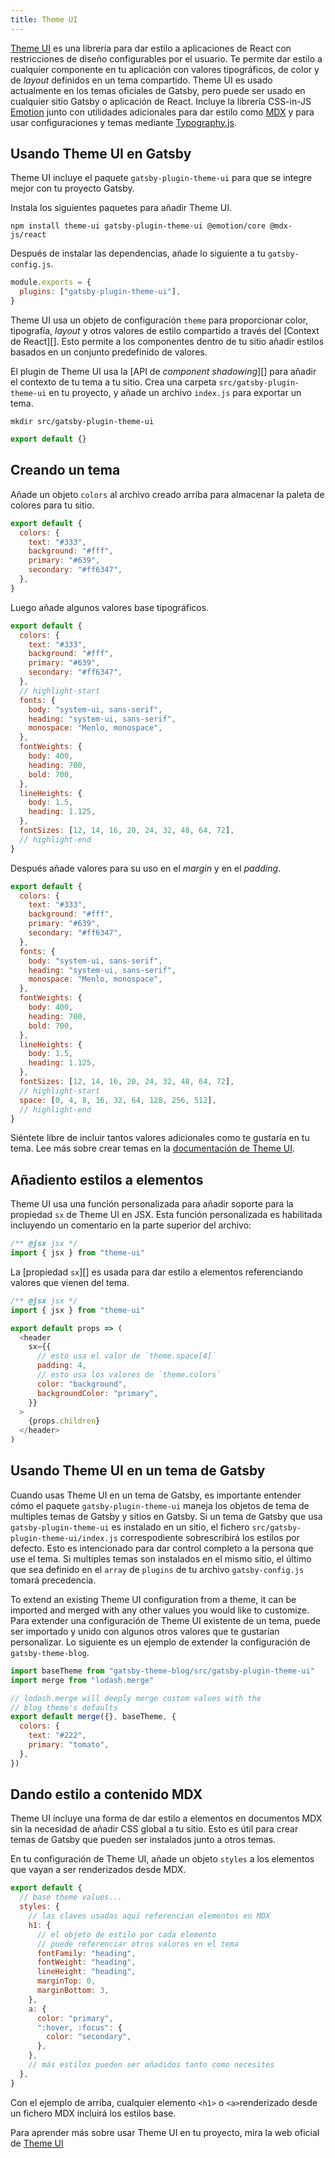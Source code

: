 ```yaml
---
title: Theme UI
---
```


[Theme UI][] es una librería para dar estilo a aplicaciones de React con restricciones de diseño configurables por el usuario.
Te permite dar estilo a cualquier componente en tu aplicación con valores tipográficos, de color y de _layout_ definidos en un tema compartido.
Theme UI es usado actualmente en los temas oficiales de Gatsby, pero puede ser usado en cualquier sitio Gatsby o aplicación de React.
Incluye la librería CSS-in-JS [Emotion][] junto con utilidades adicionales para dar estilo como [MDX][] y para usar configuraciones y temas mediante [Typography.js][].

## Usando Theme UI en Gatsby

Theme UI incluye el paquete `gatsby-plugin-theme-ui` para que se integre mejor con tu proyecto Gatsby.

Instala los siguientes paquetes para añadir Theme UI.

```shell
npm install theme-ui gatsby-plugin-theme-ui @emotion/core @mdx-js/react
```

Después de instalar las dependencias, añade lo siguiente a tu `gatsby-config.js`.

```js:title=gatsby-config.js
module.exports = {
  plugins: ["gatsby-plugin-theme-ui"],
}
```

Theme UI usa un objeto de configuración `theme` para proporcionar color, tipografía, _layout_ y otros valores de estilo compartido a través del [Context de React][].
Esto permite a los componentes dentro de tu sitio añadir estilos basados en un conjunto predefinido de valores.

El plugin de Theme UI usa la [API de _component shadowing_][] para añadir el contexto de tu tema a tu sitio.
Crea una carpeta `src/gatsby-plugin-theme-ui` en tu proyecto, y añade un archivo `index.js` para exportar un tema.

```shell
mkdir src/gatsby-plugin-theme-ui
```

```js:title=src/gatsby-plugin-theme-ui/index.js
export default {}
```

## Creando un tema

Añade un objeto `colors` al archivo creado arriba para almacenar la paleta de colores para tu sitio.

```js:title=src/gatsby-plugin-theme-ui/index.js
export default {
  colors: {
    text: "#333",
    background: "#fff",
    primary: "#639",
    secondary: "#ff6347",
  },
}
```

Luego añade algunos valores base tipográficos.

```js:title=src/gatsby-plugin-theme-ui/index.js
export default {
  colors: {
    text: "#333",
    background: "#fff",
    primary: "#639",
    secondary: "#ff6347",
  },
  // highlight-start
  fonts: {
    body: "system-ui, sans-serif",
    heading: "system-ui, sans-serif",
    monospace: "Menlo, monospace",
  },
  fontWeights: {
    body: 400,
    heading: 700,
    bold: 700,
  },
  lineHeights: {
    body: 1.5,
    heading: 1.125,
  },
  fontSizes: [12, 14, 16, 20, 24, 32, 48, 64, 72],
  // highlight-end
}
```

Después añade valores para su uso en el _margin_ y en el _padding_.

```js:title=src/gatsby-plugin-theme-ui/index.js
export default {
  colors: {
    text: "#333",
    background: "#fff",
    primary: "#639",
    secondary: "#ff6347",
  },
  fonts: {
    body: "system-ui, sans-serif",
    heading: "system-ui, sans-serif",
    monospace: "Menlo, monospace",
  },
  fontWeights: {
    body: 400,
    heading: 700,
    bold: 700,
  },
  lineHeights: {
    body: 1.5,
    heading: 1.125,
  },
  fontSizes: [12, 14, 16, 20, 24, 32, 48, 64, 72],
  // highlight-start
  space: [0, 4, 8, 16, 32, 64, 128, 256, 512],
  // highlight-end
}
```

Siéntete libre de incluir tantos valores adicionales como te gustaría en tu tema.
Lee más sobre crear temas en la [documentación de Theme UI](https://theme-ui.com/theming).

## Añadiento estilos a elementos

Theme UI usa una función personalizada para añadir soporte para la propiedad `sx` de Theme UI en JSX.
Esta función personalizada es habilitada incluyendo un comentario en la parte superior del archivo:

```js
/** @jsx jsx */
import { jsx } from "theme-ui"
```

La [propiedad `sx`][] es usada para dar estilo a elementos referenciando valores que vienen del tema.

[`sx` prop]: https://theme-ui.com/sx-prop

```js:title=src/components/header.js
/** @jsx jsx */
import { jsx } from "theme-ui"

export default props => (
  <header
    sx={{
      // esto usa el valor de `theme.space[4]`
      padding: 4,
      // esto usa los valores de `theme.colors`
      color: "background",
      backgroundColor: "primary",
    }}
  >
    {props.children}
  </header>
)
```

## Usando Theme UI en un tema de Gatsby

Cuando usas Theme UI en un tema de Gatsby, es importante entender cómo el paquete `gatsby-plugin-theme-ui` maneja los objetos de tema de multiples temas de Gatsby y sitios en Gatsby.
Si un tema de Gatsby que usa `gatsby-plugin-theme-ui` es instalado en un sitio, el fichero `src/gatsby-plugin-theme-ui/index.js` correspodiente sobrescribirá los estilos por defecto.
Esto es intencionado para dar control completo a la persona que use el tema.
Si multiples temas son instalados en el mismo sitio, el último que sea definido en el `array` de `plugins` de tu archivo `gatsby-config.js` tomará precedencia.

To extend an existing Theme UI configuration from a theme, it can be imported and merged with any other values you would like to customize.
Para extender una configuración de Theme UI existente de un tema, puede ser importado y unido con algunos otros valores que te gustarían personalizar. 
Lo siguiente es un ejemplo de extender la configuración de `gatsby-theme-blog`.

```js:title=src/gatsby-plugin-theme-ui/index.js
import baseTheme from "gatsby-theme-blog/src/gatsby-plugin-theme-ui"
import merge from "lodash.merge"

// lodash.merge will deeply merge custom values with the
// blog theme's defaults
export default merge({}, baseTheme, {
  colors: {
    text: "#222",
    primary: "tomato",
  },
})
```

## Dando estilo a contenido MDX

Theme UI incluye una forma de dar estilo a elementos en documentos MDX sin la necesidad de añadir CSS global a tu sitio.
Esto es útil para crear temas de Gatsby que pueden ser instalados junto a otros temas.

En tu configuración de Theme UI, añade un objeto `styles` a los elementos que vayan a ser renderizados desde MDX.

```js:title=src/gatsby-plugin-theme-ui/index.js
export default {
  // base theme values...
  styles: {
    // las claves usadas aquí referencian elementos en MDX
    h1: {
      // el objeto de estilo por cada elemento
      // puede referenciar otros valores en el tema
      fontFamily: "heading",
      fontWeight: "heading",
      lineHeight: "heading",
      marginTop: 0,
      marginBottom: 3,
    },
    a: {
      color: "primary",
      ":hover, :focus": {
        color: "secondary",
      },
    },
    // más estilos pueden ser añadidos tanto como necesites
  },
}
```

Con el ejemplo de arriba, cualquier elemento `<h1>` o `<a>`renderizado desde un fichero MDX incluirá los estilos base.

Para aprender más sobre usar Theme UI en tu proyecto, mira la web oficial de [Theme UI][theme ui]

[theme ui]: https://theme-ui.com
[emotion]: /docs/emotion
[mdx]: /docs/mdx
[typography.js]: /docs/typography-js
[react context]: https://reactjs.org/docs/context.html
[component shadowing api]: /docs/themes/api-reference#component-shadowing

